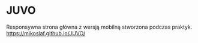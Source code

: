 # JUVO
Responsywna strona główna z wersją mobilną stworzona podczas praktyk. <br>
https://mikoslaf.github.io/JUVO/
